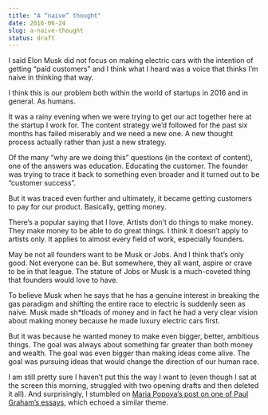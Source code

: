 ```yaml
---
title: "A “naive” thought"
date: 2016-06-24
slug: a-naive-thought
status: draft
---
```


I said Elon Musk did not focus on making electric cars with the intention of getting “paid customers” and I think what I heard was a voice that thinks I’m naive in thinking that way.

I think this is our problem both within the world of startups in 2016 and in general. As humans.

It was a rainy evening when we were trying to get our act together here at the startup I work for. The content strategy we’d followed for the past six months has failed miserably and we need a new one. A new thought process actually rather than just a new strategy.

Of the many “why are we doing this” questions (in the context of content), one of the answers was education. Educating the customer. The founder was trying to trace it back to something even broader and it turned out to be “customer success”.

But it was traced even further and ultimately, it became getting customers to pay for our product. Basically, getting money.

There’s a popular saying that I love. Artists don’t do things to make money. They make money to be able to do great things. I think it doesn’t apply to artists only. It applies to almost every field of work, especially founders.

May be not all founders want to be Musk or Jobs. And I think that’s only good. Not everyone can be. But somewhere, they all want, aspire or crave to be in that league. The stature of Jobs or Musk is a much-coveted thing that founders would love to have.

To believe Musk when he says that he has a genuine interest in breaking the gas paradigm and shifting the entire race to electric is suddenly seen as naive. Musk made sh\*tloads of money and in fact he had a very clear vision about making money because he made luxury electric cars first.

But it was because he wanted money to make even bigger, better, ambitious things. The goal was always about something far greater than both money and wealth. The goal was even bigger than making ideas come alive. The goal was pursuing ideas that would change the direction of our human race.

I am still pretty sure I haven’t put this the way I want to (even though I sat at the screen this morning, struggled with two opening drafts and then deleted it all). And surprisingly, I stumbled on [Maria Popova’s post on one of Paul Graham’s essays](https://www.brainpickings.org/2014/07/02/how-to-make-wealth-paul-graham-hackers-painters/), which echoed a similar theme.
